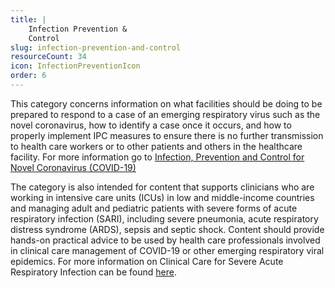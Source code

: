 ```yaml
---
title: |
    Infection Prevention &
    Control
slug: infection-prevention-and-control
resourceCount: 34
icon: InfectionPreventionIcon
order: 6
---
```


This category concerns information on what facilities should be doing to be prepared to respond to a case of an emerging respiratory virus such as the novel coronavirus, how to identify a case once it occurs, and how to properly implement IPC measures to ensure there is no further transmission to health care workers or to other patients and others in the healthcare facility. For more information go to [Infection, Prevention and Control for Novel Coronavirus (COVID-19)](https://openwho.org/courses/COVID-19-IPC-EN)

The category is also intended for content that supports clinicians who are working in intensive care units (ICUs) in low and middle-income countries and managing adult and pediatric patients with severe forms of acute respiratory infection (SARI), including severe pneumonia, acute respiratory distress syndrome (ARDS), sepsis and septic shock. Content should provide hands-on practical advice to be used by health care professionals involved in clinical care management of COVID-19 or other emerging respiratory viral epidemics. For more information on Clinical Care for Severe Acute Respiratory Infection can be found [here](https://openwho.org/courses/severe-acute-respiratory-infection).
